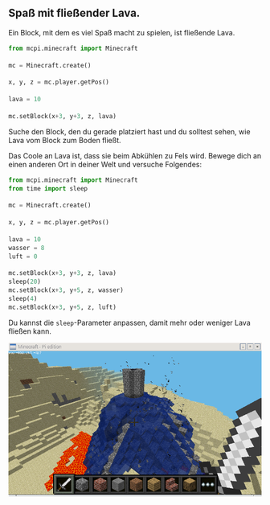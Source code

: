 ## Spaß mit fließender Lava.

Ein Block, mit dem es viel Spaß macht zu spielen, ist fließende Lava.

```python
from mcpi.minecraft import Minecraft

mc = Minecraft.create()

x, y, z = mc.player.getPos()

lava = 10

mc.setBlock(x+3, y+3, z, lava)
```

Suche den Block, den du gerade platziert hast und du solltest sehen, wie Lava vom Block zum Boden fließt.

Das Coole an Lava ist, dass sie beim Abkühlen zu Fels wird. Bewege dich an einen anderen Ort in deiner Welt und versuche Folgendes:

```python
from mcpi.minecraft import Minecraft
from time import sleep

mc = Minecraft.create()

x, y, z = mc.player.getPos()

lava = 10
wasser = 8
luft = 0

mc.setBlock(x+3, y+3, z, lava)
sleep(20)
mc.setBlock(x+3, y+5, z, wasser)
sleep(4)
mc.setBlock(x+3, y+5, z, luft)

```

Du kannst die `sleep`-Parameter anpassen, damit mehr oder weniger Lava fließen kann.

![Lava](images/lava.png)